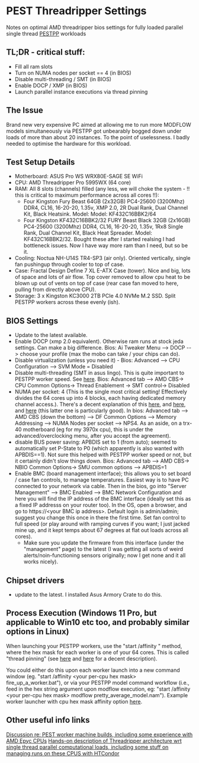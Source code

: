 # PEST Threadripper Settings
Notes on optimal AMD threadripper bios settings for fully loaded parallel single thread [PESTPP](https://github.com/usgs/pestpp) workloads

## TL;DR - critical stuff:
* Fill all ram slots
* Turn on NUMA nodes per socket == 4 (in BIOS)
* Disable multi-threading / SMT (in BIOS)
* Enable DOCP / XMP (in BIOS)
* Launch parallel instance executions via thread pinning

## The Issue
Brand new very expensive PC aimed at allowing me to run more MODFLOW models simultaneously via PESTPP got unbearably bogged down under loads of more than about 20 instances. To the point of uselessness. I badly needed to optimise the hardware for this workload.

## Test Setup Details
* Motherboard: ASUS Pro WS WRX80E-SAGE SE WiFi
* CPU: AMD Threadripper Pro 5995WX (64 core)
* RAM: All 8 slots (channels) filled (any less, we will choke the system - !! this is critical to maximum performance across all cores !!):
  - Four Kingston Fury Beast 64GB (2x32GB) PC4-25600 (3200Mhz) DDR4, CL16, 16-20-20, 1.35v, XMP 2.0, 2R Dual Rank, Dual Channel Kit, Black Heatsink. Model: Model: KF432C16BBK2/64
  - Four Kingston KF432C16BBK2/32 FURY Beast Black 32GB (2x16GB) PC4-25600 (3200Mhz) DDR4, CL16, 16-20-20, 1.35v, 1Rx8 Single Rank, Dual Channel Kit, Black Heat Spreader. Model: KF432C16BBK2/32. Bought these after I started realsing I had bottleneck issues. Now I have way more ram than I need, but so be it.
* Cooling: Noctua NH-U14S TR4-SP3 (air  only). Oriented vertically, single fan pushingup  through cooler to top of case.
* Case: Fractal Design Define 7 XL E-ATX Case (tower). Nice and big, lots of space and lots of air flow. Top cover removed to allow cpu heat to be blown up out of vents on top of case (rear case fan moved to here, pulling from directly above CPU).
* Storage: 3 x Kingston KC3000 2TB PCIe 4.0 NVMe M.2 SSD. Split PESTPP workers across these evenly (ish).

## BIOS Settings
* Update to the latest available.
* Enable DOCP (xmp 2.0 equivalent). Otherwise ram runs at stock jeda settings. Can make a big difference. Bios: Ai Tweaker Menu --> DOCP --> choose your profile (max the mobo can take / your chips can do).
* Disable virtualization (unless you need it) - Bios: Advanced --> CPU Configuration --> SVM Mode = Disabled
* Disable multi-threading (SMT in asus lingo). This is quite important to PESTPP worker speed. See [here](https://www.ansys.com/content/dam/company/technology-and-solution-partners/workstation-p620-ansys-white-paper.pdf). Bios: Advanced tab --> AMD CBS-> CPU Common Options-> Thread Enablement -> SMT control-> Disabled
* NUMA per socket: 4 (This is the single most critical setting! Effectively divides the 64 cores up into 4 blocks, each having dedicated memory channel access.). There's a decent explanation of this [here](https://www.ansys.com/content/dam/company/technology-and-solution-partners/workstation-p620-ansys-white-paper.pdf), and [here](https://www.anandtech.com/show/11697/the-amd-ryzen-threadripper-1950x-and-1920x-review/3), and [here](https://blog.michael.kuron-germany.de/2018/09/amd-ryzen-threadripper-numa-architecture-cpu-affinity-and-htcondor/) (this latter one is particularly good). In bios: Advanced tab --> AMD CBS (down the bottom) --> DF Common Options --> Memory Addressing --> NUMA Nodes per socket --> NPS4. As an aside, on a trx-40 motherboard (eg for my 3970x cpu), this is under the advanced/overclocking menu, after you accept the agreement).
* disable BUS power saving: APBDIS set to 1 (from auto); seemed to automatically set P-State to P0 (which apparently is also wanted with APBDIS==1). Not sure this helped with PESTPP worker speed or not, but it certainly didn't slow things down. Bios: Advanced tab --> AMD CBS-> NBIO Common Options-> SMU common options --> APBDIS=1
* Enable BMC (board management interface); this allows you to set board / case fan controls, to manage temperatures. Easiest way is to have PC connected to your network via cable. Then in the bios, go into "Server Management" --> BMC Enabled --> BMC Network Configuration and here you will find the IP address of the BMC interface (ideally set this as a fixed IP addresss on your router too). In the OS, open a browser, and go to https://\<your BMC ip address>. Default login is admin/admin; suggest you change this once in there the first time. Set fan control to full speed (or play around with ramping curves if you want; I just jacked mine up, and it kept temps about 67 degrees at flat out loads across all cores).
  - Make sure you update the firmware from this interface (under the "management" page) to the latest (I was getting all sorts of weird alerts/noin-functioning sensors originally; now I get none and it all works nicely).

## Chipset drivers
* update to the latest. I installed Asus Armory Crate to do this.

## Process Execution (Windows 11 Pro, but applicable to Win10 etc too, and probably similar options in Linux)
When launching your PESTPP workers, use the "start /affinity <hex mask>" method, where the hex mask for each worker is one of your 64 cores. This is called "thread pinning" (see [here](https://www.ansys.com/content/dam/company/technology-and-solution-partners/workstation-p620-ansys-white-paper.pdf) and [here](https://blog.michael.kuron-germany.de/2018/09/amd-ryzen-threadripper-numa-architecture-cpu-affinity-and-htcondor/) for a decent description).

You could either do this upon each worker launch into a new command window (eg. "start /affinity \<your per-cpu hex mask> fire_up_a_worker.bat"), or via your PESTPP model command workflow (i.e., feed in the hex string argument upon modflow execution, eg: "start /affinity \<your per-cpu hex mask> modflow pretty_average_model.nam"). Example worker launcher with cpu hex mask affinity option [here](https://github.com/cnicol-gwlogic/pest-threadripper_settings/blob/main/startmodels.py).

## Other useful info links
[Discussion re: PEST worker machine builds, including some experience with AMD Epyc CPUs](https://github.com/pypest/pyemu/discussions/568#discussioncomment-13587266)
[Hands-on description of Threadripper architecture wrt single thread parallel computational loads, including some stuff on managing runs on these CPUS with HTCondor](https://blog.michael.kuron-germany.de/2018/09/amd-ryzen-threadripper-numa-architecture-cpu-affinity-and-htcondor/)
